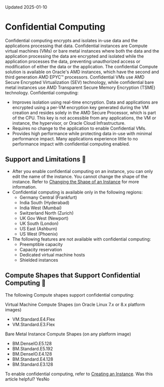 Updated 2025-01-10
# Confidential Computing
Confidential computing encrypts and isolates in-use data and the applications processing that data.
Confidential instances are Compute virtual machines (VMs) or bare metal instances where both the data and the application processing the data are encrypted and isolated while the application processes the data, preventing unauthorized access or modification of either the data or the application.
The confidential Compute solution is available on Oracle's AMD instances, which have the second and third generation AMD EPYC™ processors. Confidential VMs use AMD Secure Encrypted Virtualization (SEV) technology, while confidential bare metal instances use AMD Transparent Secure Memory Encryption (TSME) technology.
Confidential computing:
  * Improves isolation using real-time encryption. Data and applications are encrypted using a per-VM encryption key generated during the VM creation and resides solely in the AMD Secure Processor, which is part of the CPU. This key is not accessible from any applications, the VM or instance, the hypervisor, or Oracle Cloud Infrastructure.
  * Requires no change to the application to enable Confidential VMs.
  * Provides high performance while protecting data in-use with minimal performance impact. Many applications experience little to no performance impact with confidential computing enabled.


## Support and Limitations 🔗 
  * After you enable confidential computing on an instance, you can only edit the name of the instance. You cannot change the shape of the instance. Refer to [Changing the Shape of an Instance](https://docs.oracle.com/en-us/iaas/Content/Compute/Tasks/resizinginstances.htm#Changing_the_Shape_of_an_Instance) for more information.
  * Confidential computing is available only in the following regions:
    * Germany Central (Frankfurt)
    * India South (Hyderabad)
    * India West (Mumbai)
    * Switzerland North (Zurich)
    * UK Gov West (Newport)
    * UK South (London)
    * US East (Ashburn)
    * US West (Phoenix)
  * The following features are not available with confidential computing:
    * Preemptible capacity
    * Capacity reservation
    * Dedicated virtual machine hosts
    * Shielded instances


## Compute Shapes that Support Confidential Computing 🔗 
The following Compute shapes support confidential computing: 

Virtual Machine Compute Shapes (on Oracle Linux 7.x or 8.x platform images)
    
  * VM.Standard.E4.Flex
  * VM.Standard.E3.Flex



Bare Metal Instance Compute Shapes (on any platform image)
    
  * BM.DenseIO.E5.128
  * BM.Standard.E5.192
  * BM.DenseIO.E4.128
  * BM.Standard.E4.128
  * BM.Standard.E3.128


To enable confidential computing, refer to [Creating an Instance](https://docs.oracle.com/en-us/iaas/Content/Compute/Tasks/launchinginstance.htm#top "Create a bare metal or virtual machine \(VM\) compute instance by using Compute service.").
Was this article helpful?
YesNo

